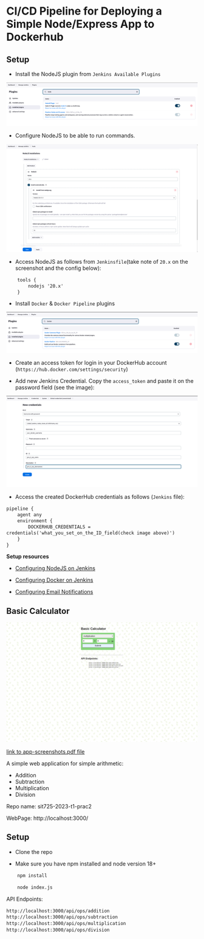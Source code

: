 # CI/CD Pipeline for Deploying a Simple Node/Express App to Dockerhub

## Setup

- Install the NodeJS plugin from `Jenkins Available Plugins`

![screenshot](./jenkins-1-screenshot.png)

- Configure NodeJS to be able to run commands.

![screenshot](./jenkins-2-screenshot.png)

- Access NodeJS as follows from `Jenkinsfile`(take note of `20.x` on the screenshot and the config below):

```jenkins
    tools {
        nodejs '20.x' 
    }
```

- Install `Docker` & `Docker Pipeline` plugins

![screenshot](./jenkins-3-screenshot.png)

- Create an access token for login in your DockerHub account (`https://hub.docker.com/settings/security`)

- Add new Jenkins Credential. Copy the `access_token` and paste it on the password field (see the image):

![screenshot](./jenkins-4-screenshot.png)

- Access the created DockerHub credentials as follows (`Jenkins` file):

```
pipeline {
    agent any
    environment {
        DOCKERHUB_CREDENTIALS = credentials('what_you_set_on_the_ID_field(check image above)')
    }
}
```

**Setup resources**

- [Configuring NodeJS on Jenkins](https://www.youtube.com/watch?v=cm_oM3yoB5Q&ab_channel=CloudBeesTV)

- [Configuring Docker on Jenkins](https://www.youtube.com/watch?v=alQQ84M4CYU&ab_channel=CloudBeesTV)

- [Configuring Email Notifications](https://www.youtube.com/watch?v=HZwnGjmzLqk&ab_channel=DerrickMbarani)

##  Basic Calculator

![screenshot](./screenshot.png)

[link to app-screenshots.pdf file]('./app-screenshots.pdf')

A simple web application for simple arithmetic: 
- Addition
- Subtraction
- Multiplication
- Division

Repo name: sit725-2023-t1-prac2

WebPage: http://localhost:3000/

## Setup

- Clone the repo

- Make sure you have npm installed and node version 18+

```bash
    npm install
``` 

```bash
    node index.js
``` 

API Endpoints:
```markdown
http://localhost:3000/api/ops/addition
http://localhost:3000/api/ops/subtraction
http://localhost:3000/api/ops/multiplication
http://localhost:3000/api/ops/division
```



